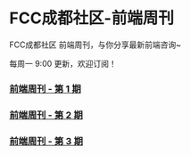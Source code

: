 # FCC成都社区-前端周刊
FCC成都社区 前端周刊，与你分享最新前端咨询~  
   
每周一 9:00 更新，欢迎订阅！

### [前端周刊 - 第 1 期](https://github.com/FreeCodeCamp-Chengdu/FrontEnd-weekly/issues/2)
### [前端周刊 - 第 2 期](https://github.com/FreeCodeCamp-Chengdu/FrontEnd-weekly/issues/3)
### [前端周刊 - 第 3 期](https://github.com/FreeCodeCamp-Chengdu/FrontEnd-weekly/issues/4)
